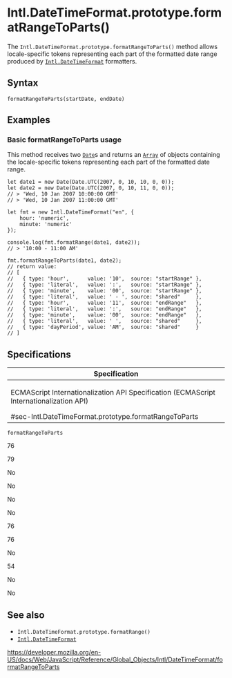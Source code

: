 Intl.DateTimeFormat.prototype.formatRangeToParts()
==================================================

The `Intl.DateTimeFormat.prototype.formatRangeToParts()` method allows locale-specific tokens representing each part of the formatted date range produced by [`Intl.DateTimeFormat`](../datetimeformat) formatters.

Syntax
------

    formatRangeToParts(startDate, endDate)

Examples
--------

### Basic formatRangeToParts usage

This method receives two [`Date`](../../date)s and returns an [`Array`](../../array) of objects containing the locale-specific tokens representing each part of the formatted date range.

    let date1 = new Date(Date.UTC(2007, 0, 10, 10, 0, 0));
    let date2 = new Date(Date.UTC(2007, 0, 10, 11, 0, 0));
    // > 'Wed, 10 Jan 2007 10:00:00 GMT'
    // > 'Wed, 10 Jan 2007 11:00:00 GMT'

    let fmt = new Intl.DateTimeFormat("en", {
        hour: 'numeric',
        minute: 'numeric'
    });

    console.log(fmt.formatRange(date1, date2));
    // > '10:00 - 11:00 AM'

    fmt.formatRangeToParts(date1, date2);
    // return value:
    // [
    //   { type: 'hour',      value: '10',  source: "startRange" },
    //   { type: 'literal',   value: ':',   source: "startRange" },
    //   { type: 'minute',    value: '00',  source: "startRange" },
    //   { type: 'literal',   value: ' - ', source: "shared"     },
    //   { type: 'hour',      value: '11',  source: "endRange"   },
    //   { type: 'literal',   value: ':',   source: "endRange"   },
    //   { type: 'minute',    value: '00',  source: "endRange"   },
    //   { type: 'literal',   value: ' ',   source: "shared"     },
    //   { type: 'dayPeriod', value: 'AM',  source: "shared"     }
    // ]

Specifications
--------------

<table><colgroup><col style="width: 100%" /></colgroup><thead><tr class="header"><th>Specification</th></tr></thead><tbody><tr class="odd"><td><p>ECMAScript Internationalization API Specification (ECMAScript Internationalization API)<br />
</p><span class="small">#sec-Intl.DateTimeFormat.prototype.formatRangeToParts</span></td></tr></tbody></table>

`formatRangeToParts`

76

79

No

No

No

No

76

76

No

54

No

No

See also
--------

-   <span class="page-not-created">`Intl.DateTimeFormat.prototype.formatRange()`</span>
-   [`Intl.DateTimeFormat`](../datetimeformat)

<a href="https://developer.mozilla.org/en-US/docs/Web/JavaScript/Reference/Global_Objects/Intl/DateTimeFormat/formatRangeToParts" class="_attribution-link">https://developer.mozilla.org/en-US/docs/Web/JavaScript/Reference/Global_Objects/Intl/DateTimeFormat/formatRangeToParts</a>
